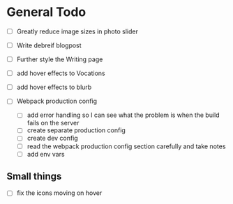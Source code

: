 # General Todo

- [ ] Greatly reduce image sizes in photo slider
- [ ] Write debreif blogpost
- [ ] Further style the Writing page
- [ ] add hover effects to Vocations
- [ ] add hover effects to blurb

- [ ] Webpack production config
    - [ ] add error handling so I can see what the problem is when the build fails on the server
    - [ ] create separate production config
    - [ ] create dev config
    - [ ] read the webpack production config section carefully and take notes
    - [ ] add env vars

## Small things
- [ ] fix the icons moving on hover
